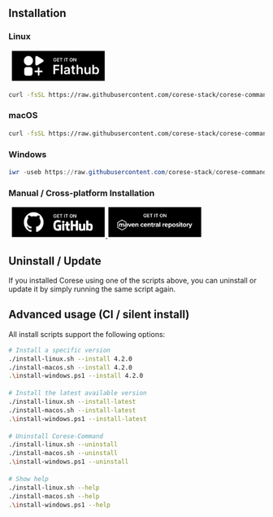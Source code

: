 <!-- markdownlint-disable MD033 -->
<!-- markdownlint-disable MD041 -->

## Installation

### Linux

<div style="margin: 10px 5px;">
  <a href="https://flathub.org/fr/apps/fr.inria.corese.CoreseCommand">
    <img src="./_static/logo/badge_flathub.svg" alt="Flathub" width="186">
  </a>
</div>

```bash
curl -fsSL https://raw.githubusercontent.com/corese-stack/corese-command/main/packaging/scripts/install-linux.sh -o /tmp/corese.sh && bash /tmp/corese.sh
```

### macOS

```bash
curl -fsSL https://raw.githubusercontent.com/corese-stack/corese-command/main/packaging/scripts/install-macos.sh -o /tmp/corese.sh && bash /tmp/corese.sh
```

### Windows

```powershell
iwr -useb https://raw.githubusercontent.com/corese-stack/corese-command/main/packaging/scripts/install-windows.ps1 | iex
```

### Manual / Cross-platform Installation

<div style="margin: 10px 5px;">
  <a href="https://github.com/corese-stack/corese-command/releases">
    <img src="./_static/logo/badge_github.svg" alt="GitHub Release" width="186">
  </a>
  <a href="https://central.sonatype.com/artifact/fr.inria.corese/corese-command">
    <img src="./_static/logo/badge_maven.svg" alt="Maven Central" width="186">
  </a>
</div>

## Uninstall / Update

If you installed Corese using one of the scripts above, you can uninstall or update it by simply running the same script again.

## Advanced usage (CI / silent install)

All install scripts support the following options:

```bash
# Install a specific version
./install-linux.sh --install 4.2.0
./install-macos.sh --install 4.2.0
.\install-windows.ps1 --install 4.2.0

# Install the latest available version
./install-linux.sh --install-latest
./install-macos.sh --install-latest
.\install-windows.ps1 --install-latest

# Uninstall Corese-Command
./install-linux.sh --uninstall
./install-macos.sh --uninstall
.\install-windows.ps1 --uninstall

# Show help
./install-linux.sh --help
./install-macos.sh --help
.\install-windows.ps1 --help
```

